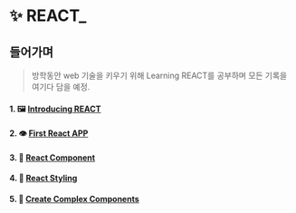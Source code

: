# ✨ REACT_

## 들어가며
> 방학동안 web 기술을 키우기 위해 Learning REACT를 공부하며 모든 기록을 여기다 담을 예정.


#### 1. 🖼 [Introducing REACT](https://github.com/leehosu/react-tutorial/blob/master/IntroducingREACT.md)

#### 2. 👁 [First React APP](https://github.com/leehosu/react-tutorial/blob/master/FirstReactApp.md)

#### 3. 🎡 [React Component](https://github.com/leehosu/react-tutorial/blob/master/ReactComponent.md)

#### 4. 👔 [React Styling](https://github.com/leehosu/react-tutorial/blob/master/ReactStyling.md)

#### 5. 🎈 [Create Complex Components](https://github.com/leehosu/react-tutorial/blob/master/complexComponent.md)